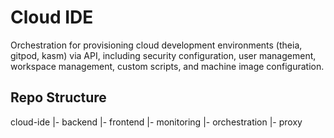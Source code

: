 # Cloud IDE
Orchestration for provisioning cloud development environments (theia, gitpod, kasm) via API, including security configuration, user management, workspace management, custom scripts, and machine image configuration.

## Repo Structure
cloud-ide
|- backend
|- frontend
|- monitoring
|- orchestration
|- proxy
